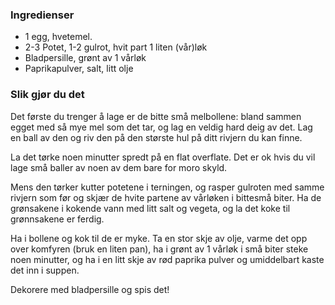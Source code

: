 
### Ingredienser
- 1 egg, hvetemel.
- 2-3 Potet, 1-2 gulrot, hvit part 1 liten (vår)løk
- Bladpersille, grønt av 1 vårløk
- Paprikapulver, salt, litt olje

### Slik gjør du det
Det første du trenger å lage er de bitte små melbollene: bland sammen egget med så mye mel som det tar, og lag en veldig hard deig av det. Lag en ball av den og riv den på den største hul på ditt rivjern du kan finne.

 La det tørke noen minutter spredt på en flat overflate. Det er ok hvis du vil lage små baller av noen av dem bare for moro skyld.

   Mens den tørker kutter potetene i terningen, og rasper gulroten med samme rivjern som før og skjær de hvite partene av vårløken i bittesmå biter. Ha de grønsakene i kokende vann med litt salt og vegeta, og la det koke til grønnsakene er ferdig.

 Ha i bollene og kok til de er myke. Ta en stor skje av olje, varme det opp over komfyren (bruk en liten pan), ha i grønt av 1 vårløk i små biter steke noen minutter, og ha i en litt skje av rød paprika pulver og umiddelbart kaste det inn i suppen.

 Dekorere med bladpersille og spis det!